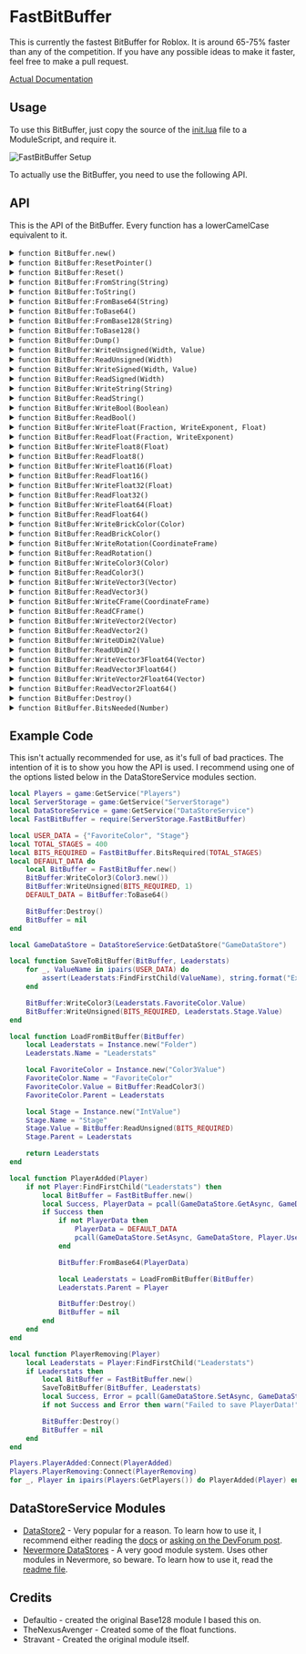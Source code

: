 # FastBitBuffer

This is currently the fastest BitBuffer for Roblox. It is around 65-75% faster than any of the competition. If you have any possible ideas to make it faster, feel free to make a pull request.

[Actual Documentation](https://howmanysmall.github.io/FastBitBuffer/)

## Usage

To use this BitBuffer, just copy the source of the [init.lua](https://github.com/howmanysmall/FastBitBuffer/blob/master/src/init.lua) file to a ModuleScript, and require it.

![FastBitBuffer Setup](https://raw.githubusercontent.com/howmanysmall/FastBitBuffer/master/documentation/FastBitBufferSetup.png)

To actually use the BitBuffer, you need to use the following API.

## API

This is the API of the BitBuffer. Every function has a lowerCamelCase equivalent to it.

<details>
<summary><code>function BitBuffer.new()</code></summary>

Creates a new BitBuffer.

**Returns:**  
[BitBuffer] The new BitBuffer.

</details>

<details>
<summary><code>function BitBuffer:ResetPointer()</code></summary>

Resets the BitBuffer's BitPointer.

**Returns:**  
[void]

</details>

<details>
<summary><code>function BitBuffer:Reset()</code></summary>

Resets the BitBuffer's BitPointer and buffer table.

**Returns:**  
[void]

</details>

<details>
<summary><code>function BitBuffer:FromString(String)</code></summary>

Reads the given string and writes to the BitBuffer accordingly. Not really useful.

**Parameters:**
- `String` (`string`)  
The string.

**Returns:**  
[void]

</details>

<details>
<summary><code>function BitBuffer:ToString()</code></summary>

Writes the BitBuffer to a string.

**Returns:**  
`string`  
The BitBuffer string.

</details>

<details>
<summary><code>function BitBuffer:FromBase64(String)</code></summary>

Reads the given Base64 string and writes to the BitBuffer accordingly.

**Parameters:**
- `String` (`string`)  
The Base64 string.

**Returns:**  
[void]

</details>

<details>
<summary><code>function BitBuffer:ToBase64()</code></summary>

Writes the BitBuffer to a Base64 string.

**Returns:**  
`string`  
The BitBuffer encoded in Base64.

</details>

<details>
<summary><code>function BitBuffer:FromBase128(String)</code></summary>

Reads the given Base128 string and writes to the BitBuffer accordingly. Not recommended. Credit to Defaultio for the original functions.

**Parameters:**
- `String` (`string`)  
The Base128 string.

**Returns:**  
[void]

</details>

<details>
<summary><code>function BitBuffer:ToBase128()</code></summary>

Writes the BitBuffer to Base128. Not recommended. Credit to Defaultio for the original functions.

**Returns:**  
`string`  
The BitBuffer encoded in Base128.

</details>

<details>
<summary><code>function BitBuffer:Dump()</code></summary>

Dumps the BitBuffer data and prints it.

**Returns:**  
[void]

</details>

<details>
<summary><code>function BitBuffer:WriteUnsigned(Width, Value)</code></summary>

Writes an unsigned number to the BitBuffer.

**Parameters:**
- `Width` (`integer`)  
The bit width of the value.
- `Value` (`integer`)  
The unsigned integer.

**Returns:**  
[void]

</details>

<details>
<summary><code>function BitBuffer:ReadUnsigned(Width)</code></summary>

Reads an unsigned integer from the BitBuffer.

**Parameters:**
- `Width` (`integer`)  
The bit width of the value.

**Returns:**  
`integer`  
The unsigned integer.

</details>

<details>
<summary><code>function BitBuffer:WriteSigned(Width, Value)</code></summary>

Writes a signed integer to the BitBuffer.

**Parameters:**
- `Width` (`integer`)  
The bit width of the value.
- `Value` (`integer`)  
The signed integer.

**Returns:**  
[void]

</details>

<details>
<summary><code>function BitBuffer:ReadSigned(Width)</code></summary>

Reads a signed integer from the BitBuffer.

**Parameters:**
- `Width` (`integer`)  
The bit width of the value.

**Returns:**  
`integer`  
The signed integer.

</details>

<details>
<summary><code>function BitBuffer:WriteString(String)</code></summary>

Writes a string to the BitBuffer.

**Parameters:**
- `String` (`string`)  
The string you are writing to the BitBuffer.

**Returns:**  
[void]

</details>

<details>
<summary><code>function BitBuffer:ReadString()</code></summary>

Reads the BitBuffer for a string.

**Returns:**  
`string`  
The string written to the BitBuffer.

</details>

<details>
<summary><code>function BitBuffer:WriteBool(Boolean)</code></summary>

Writes a boolean to the BitBuffer.

**Parameters:**
- `Boolean` (`boolean`)  
The value you are writing to the BitBuffer.

**Returns:**  
[void]

</details>

<details>
<summary><code>function BitBuffer:ReadBool()</code></summary>

Reads the BitBuffer for a boolean.

**Returns:**  
`boolean`  
The boolean.

</details>

<details>
<summary><code>function BitBuffer:WriteFloat(Fraction, WriteExponent, Float)</code></summary>

Writes a float to the BitBuffer.

**Parameters:**
- `Fraction` (`integer`)  
The number of bits (probably).
- `WriteExponent` (`integer`)  
The number of bits for the decimal (probably).
- `Float` (`number`)  
The actual number you are writing.

**Returns:**  
[void]

</details>

<details>
<summary><code>function BitBuffer:ReadFloat(Fraction, WriteExponent)</code></summary>

Reads a float from the BitBuffer.

**Parameters:**
- `Fraction` (`integer`)  
The number of bits (probably).
- `WriteExponent` (`integer`)  
The number of bits for the decimal (probably).

**Returns:**  
`number`  
The float.

</details>

<details>
<summary><code>function BitBuffer:WriteFloat8(Float)</code></summary>

Writes a float8 (quarter precision) to the BitBuffer.

**Parameters:**
- `The` (`number`)  
float8.

**Returns:**  
[void]

</details>

<details>
<summary><code>function BitBuffer:ReadFloat8()</code></summary>

Reads a float8 (quarter precision) from the BitBuffer.

**Returns:**  
`number`  
The float8.

</details>

<details>
<summary><code>function BitBuffer:WriteFloat16(Float)</code></summary>

Writes a float16 (half precision) to the BitBuffer.

**Parameters:**
- `The` (`number`)  
float16.

**Returns:**  
[void]

</details>

<details>
<summary><code>function BitBuffer:ReadFloat16()</code></summary>

Reads a float16 (half precision) from the BitBuffer.

**Returns:**  
`number`  
The float16.

</details>

<details>
<summary><code>function BitBuffer:WriteFloat32(Float)</code></summary>

Writes a float32 (single precision) to the BitBuffer.

**Parameters:**
- `The` (`number`)  
float32.

**Returns:**  
[void]

</details>

<details>
<summary><code>function BitBuffer:ReadFloat32()</code></summary>

Reads a float32 (single precision) from the BitBuffer.

**Returns:**  
`number`  
The float32.

</details>

<details>
<summary><code>function BitBuffer:WriteFloat64(Float)</code></summary>

Writes a float64 (double precision) to the BitBuffer.

**Parameters:**
- `The` (`number`)  
float64.

**Returns:**  
[void]

</details>

<details>
<summary><code>function BitBuffer:ReadFloat64()</code></summary>

Reads a float64 (double precision) from the BitBuffer.

**Returns:**  
`number`  
The float64.

</details>

<details>
<summary><code>function BitBuffer:WriteBrickColor(Color)</code></summary>

[DEPRECATED] Writes a BrickColor to the BitBuffer.

**Parameters:**
- `Color` (`BrickColor`)  
The BrickColor you are writing to the BitBuffer.

**Returns:**  
[void]

</details>

<details>
<summary><code>function BitBuffer:ReadBrickColor()</code></summary>

[DEPRECATED] Reads a BrickColor from the BitBuffer.

**Returns:**  
`BrickColor`  
The BrickColor read from the BitBuffer.

</details>

<details>
<summary><code>function BitBuffer:WriteRotation(CoordinateFrame)</code></summary>

Writes the rotation part of a CFrame into the BitBuffer.

**Parameters:**
- `CoordinateFrame` (`CFrame`)  
The CFrame you wish to write.

**Returns:**  
[void]

</details>

<details>
<summary><code>function BitBuffer:ReadRotation()</code></summary>

Reads the rotation part of a CFrame saved in the BitBuffer.

**Returns:**  
`CFrame`  
The rotation read from the BitBuffer.

</details>

<details>
<summary><code>function BitBuffer:WriteColor3(Color)</code></summary>

Writes a Color3 to the BitBuffer.

**Parameters:**
- `Color` (`Color3`)  
The color you want to write into the BitBuffer.

**Returns:**  
[void]

</details>

<details>
<summary><code>function BitBuffer:ReadColor3()</code></summary>

Reads a Color3 from the BitBuffer.

**Returns:**  
`Color3`  
The color read from the BitBuffer.

</details>

<details>
<summary><code>function BitBuffer:WriteVector3(Vector)</code></summary>

Writes a Vector3 to the BitBuffer. Writes with Float32 precision.

**Parameters:**
- `Vector` (`Vector3`)  
The vector you want to write into the BitBuffer.

**Returns:**  
[void]

</details>

<details>
<summary><code>function BitBuffer:ReadVector3()</code></summary>

Reads a Vector3 from the BitBuffer. Uses Float32 precision.

**Returns:**  
`Vector3`  
The vector read from the BitBuffer.

</details>

<details>
<summary><code>function BitBuffer:WriteCFrame(CoordinateFrame)</code></summary>

Writes a full CFrame (position and rotation) to the BitBuffer. Uses Float64 precision.

**Parameters:**
- `CoordinateFrame` (`CFrame`)  
The CFrame you are writing to the BitBuffer.

**Returns:**  
[void]

</details>

<details>
<summary><code>function BitBuffer:ReadCFrame()</code></summary>

Reads a full CFrame (position and rotation) from the BitBuffer. Uses Float64 precision.

**Returns:**  
`CFrame`  
The CFrame you are reading from the BitBuffer.

</details>

<details>
<summary><code>function BitBuffer:WriteVector2(Vector)</code></summary>

Writes a Vector2 to the BitBuffer. Writes with Float32 precision.

**Parameters:**
- `Vector` (`Vector2`)  
The vector you want to write into the BitBuffer.

**Returns:**  
[void]

</details>

<details>
<summary><code>function BitBuffer:ReadVector2()</code></summary>

Reads a Vector2 from the BitBuffer. Uses Float32 precision.

**Returns:**  
`Vector2`  
The vector read from the BitBuffer.

</details>

<details>
<summary><code>function BitBuffer:WriteUDim2(Value)</code></summary>

Writes a UDim2 to the BitBuffer. Uses Float32 precision for the scale.

**Parameters:**
- `Value` (`UDim2`)  
The UDim2 you are writing to the BitBuffer.

**Returns:**  
[void]

</details>

<details>
<summary><code>function BitBuffer:ReadUDim2()</code></summary>

Reads a UDim2 from the BitBuffer. Uses Float32 precision for the scale.

**Returns:**  
`UDim2`  
The UDim2 read from the BitBuffer.

</details>

<details>
<summary><code>function BitBuffer:WriteVector3Float64(Vector)</code></summary>

Writes a Vector3 to the BitBuffer. Writes with Float64 precision.

**Parameters:**
- `Vector` (`Vector3`)  
The vector you want to write into the BitBuffer.

**Returns:**  
[void]

</details>

<details>
<summary><code>function BitBuffer:ReadVector3Float64()</code></summary>

Reads a Vector3 from the BitBuffer. Reads with Float64 precision.

**Returns:**  
`Vector3`  
The vector read from the BitBuffer.

</details>

<details>
<summary><code>function BitBuffer:WriteVector2Float64(Vector)</code></summary>

Writes a Vector2 to the BitBuffer. Writes with Float64 precision.

**Parameters:**
- `Vector` (`Vector2`)  
The vector you want to write into the BitBuffer.

**Returns:**  
[void]

</details>

<details>
<summary><code>function BitBuffer:ReadVector2Float64()</code></summary>

Reads a Vector2 from the BitBuffer. Reads with Float64 precision.

**Returns:**  
`Vector2`  
The vector read from the BitBuffer.

</details>

<details>
<summary><code>function BitBuffer:Destroy()</code></summary>

Destroys the BitBuffer metatable.

**Returns:**  
[void]

</details>

<details>
<summary><code>function BitBuffer.BitsNeeded(Number)</code></summary>

Calculates the amount of bits needed for a given number.

**Parameters:**
- `Number` (`number`)  
The number you want to use.

**Returns:**  
`number`  
The amount of bits needed.

</details>

## Example Code

This isn't actually recommended for use, as it's full of bad practices. The intention of it is to show you how the API is used. I recommend using one of the options listed below in the DataStoreService modules section.

```Lua
local Players = game:GetService("Players")
local ServerStorage = game:GetService("ServerStorage")
local DataStoreService = game:GetService("DataStoreService")
local FastBitBuffer = require(ServerStorage.FastBitBuffer)

local USER_DATA = {"FavoriteColor", "Stage"}
local TOTAL_STAGES = 400
local BITS_REQUIRED = FastBitBuffer.BitsRequired(TOTAL_STAGES)
local DEFAULT_DATA do
    local BitBuffer = FastBitBuffer.new()
    BitBuffer:WriteColor3(Color3.new())
    BitBuffer:WriteUnsigned(BITS_REQUIRED, 1)
    DEFAULT_DATA = BitBuffer:ToBase64()

    BitBuffer:Destroy()
    BitBuffer = nil
end

local GameDataStore = DataStoreService:GetDataStore("GameDataStore")

local function SaveToBitBuffer(BitBuffer, Leaderstats)
    for _, ValueName in ipairs(USER_DATA) do
        assert(Leaderstats:FindFirstChild(ValueName), string.format("Expected ValueObject %s to exist but it doesn't.", ValueName))
    end

    BitBuffer:WriteColor3(Leaderstats.FavoriteColor.Value)
    BitBuffer:WriteUnsigned(BITS_REQUIRED, Leaderstats.Stage.Value)
end

local function LoadFromBitBuffer(BitBuffer)
    local Leaderstats = Instance.new("Folder")
    Leaderstats.Name = "Leaderstats"

    local FavoriteColor = Instance.new("Color3Value")
    FavoriteColor.Name = "FavoriteColor"
    FavoriteColor.Value = BitBuffer:ReadColor3()
    FavoriteColor.Parent = Leaderstats

    local Stage = Instance.new("IntValue")
    Stage.Name = "Stage"
    Stage.Value = BitBuffer:ReadUnsigned(BITS_REQUIRED)
    Stage.Parent = Leaderstats

    return Leaderstats
end

local function PlayerAdded(Player)
    if not Player:FindFirstChild("Leaderstats") then
        local BitBuffer = FastBitBuffer.new()
        local Success, PlayerData = pcall(GameDataStore.GetAsync, GameDataStore, Player.UserId)
        if Success then
            if not PlayerData then
                PlayerData = DEFAULT_DATA
                pcall(GameDataStore.SetAsync, GameDataStore, Player.UserId, PlayerData)
            end

            BitBuffer:FromBase64(PlayerData)

            local Leaderstats = LoadFromBitBuffer(BitBuffer)
            Leaderstats.Parent = Player

            BitBuffer:Destroy()
            BitBuffer = nil
        end
    end
end

local function PlayerRemoving(Player)
    local Leaderstats = Player:FindFirstChild("Leaderstats")
    if Leaderstats then
        local BitBuffer = FastBitBuffer.new()
        SaveToBitBuffer(BitBuffer, Leaderstats)
        local Success, Error = pcall(GameDataStore.SetAsync, GameDataStore, Player.UserId, BitBuffer:ToBase64())
        if not Success and Error then warn("Failed to save PlayerData!", Error) end

        BitBuffer:Destroy()
        BitBuffer = nil
    end
end

Players.PlayerAdded:Connect(PlayerAdded)
Players.PlayerRemoving:Connect(PlayerRemoving)
for _, Player in ipairs(Players:GetPlayers()) do PlayerAdded(Player) end
```

## DataStoreService Modules

- [DataStore2](https://github.com/Kampfkarren/Roblox/tree/master/DataStore2) - Very popular for a reason. To learn how to use it, I recommend either reading the [docs](https://kampfkarren.github.io/Roblox/) or [asking on the DevForum post](https://devforum.roblox.com/t/how-to-use-datastore2-data-store-caching-and-data-loss-prevention/136317).
- [Nevermore DataStores](https://github.com/Quenty/NevermoreEngine/tree/version2/Modules/Server/DataStore) - A very good module system. Uses other modules in Nevermore, so beware. To learn how to use it, read the [readme file](https://github.com/Quenty/NevermoreEngine/blob/version2/Modules/Server/DataStore/README.md).

## Credits

- Defaultio - created the original Base128 module I based this on.
- TheNexusAvenger - Created some of the float functions.
- Stravant - Created the original module itself.
